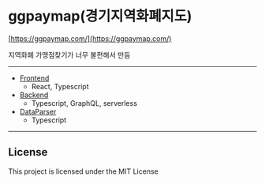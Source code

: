 # ggpaymap(경기지역화폐지도)
[https://ggpaymap.com/](https://ggpaymap.com/)

지역화폐 가맹점찾기가 너무 불편해서 만듬

---

- [Frontend](./frontend)
  - React, Typescript
- [Backend](https://github.com/stump26/GGMapPay-backend)
  - Typescript, GraphQL, serverless
- [DataParser](https://github.com/stump26/GGMapPay-backend/dataParser)
  - Typescript

---

## License

This project is licensed under the MIT License
